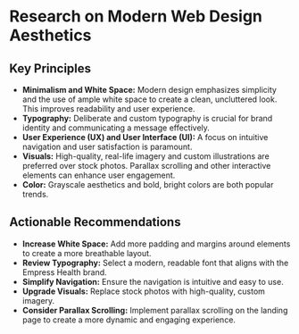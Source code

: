 # Research on Modern Web Design Aesthetics

## Key Principles

*   **Minimalism and White Space:** Modern design emphasizes simplicity and the use of ample white space to create a clean, uncluttered look. This improves readability and user experience.
*   **Typography:** Deliberate and custom typography is crucial for brand identity and communicating a message effectively.
*   **User Experience (UX) and User Interface (UI):** A focus on intuitive navigation and user satisfaction is paramount.
*   **Visuals:** High-quality, real-life imagery and custom illustrations are preferred over stock photos. Parallax scrolling and other interactive elements can enhance user engagement.
*   **Color:** Grayscale aesthetics and bold, bright colors are both popular trends.

## Actionable Recommendations

*   **Increase White Space:** Add more padding and margins around elements to create a more breathable layout.
*   **Review Typography:** Select a modern, readable font that aligns with the Empress Health brand.
*   **Simplify Navigation:** Ensure the navigation is intuitive and easy to use.
*   **Upgrade Visuals:** Replace stock photos with high-quality, custom imagery.
*   **Consider Parallax Scrolling:** Implement parallax scrolling on the landing page to create a more dynamic and engaging experience.